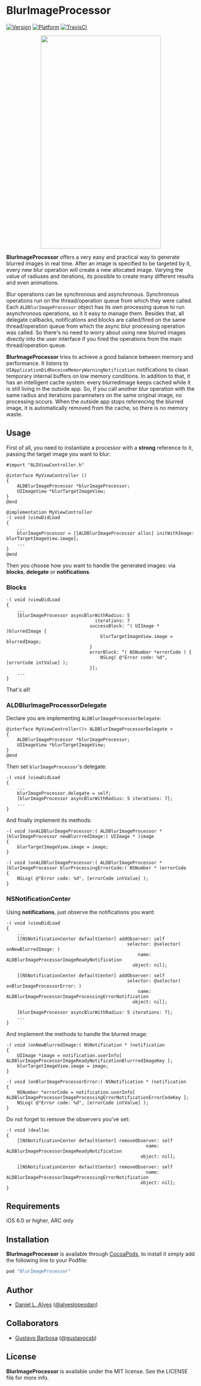 # BlurImageProcessor

[![Version](http://cocoapod-badges.herokuapp.com/v/BlurImageProcessor/badge.png)](http://cocoadocs.org/docsets/BlurImageProcessor)
[![Platform](http://cocoapod-badges.herokuapp.com/p/BlurImageProcessor/badge.png)](http://cocoadocs.org/docsets/BlurImageProcessor)
[![TravisCI](https://travis-ci.org/danielalves/BlurImageProcessor.svg?branch=master)](https://travis-ci.org/danielalves/BlurImageProcessor)

<p align="center">
    <img src="./blur-image-processor.gif" width="320" height="568"/>
</p>

**BlurImageProcessor** offers a very easy and practical way to generate blurred images in real time. After an image is specified to be targeted by it, every new blur operation will create a new allocated image. Varying the value of radiuses and iterations, its possible to create many different results and even animations.

Blur operations can be synchronous and asynchronous. Synchronous operations run on the thread/operation queue from which they were called. Each ```ALDBlurImageProcessor``` object has its own processing queue to run asynchronous operations, so it it easy to  manage them. Besides that, all delegate callbacks, notifications and blocks are called/fired on the same thread/operation queue from which the async blur processing operation was called. So there's no need to worry about using new blurred images directly into the user interface if you fired the operations from the main thread/operation queue.

**BlurImageProcessor** tries to achieve a good balance between memory and performance. It listens to ```UIApplicationDidReceiveMemoryWarningNotification``` notifications to clean temporary internal buffers on low memory conditions. In addition to that, it has an intelligent cache system: every blurredimage keeps cached while it is still living in the outside app. So, if you call another blur operation with the same radius and iterations paramneters on the same original image, no processing occurs. When the outside app stops referencing the blurred image, it is automatically removed from the cache, so there is no memory waste.

## Usage

First of all, you need to instantiate a processor with a **strong** reference to it, passing the target image you want to blur:

```objc
#import "ALDViewController.h"

@interface MyViewController ()
{
    ALDBlurImageProcessor *blurImageProcessor;
    UIImageView *blurTargetImageView;
}
@end

@implementation MyViewController
-( void )viewDidLoad
{
    ...
    blurImageProcessor = [[ALDBlurImageProcessor alloc] initWithImage: blurTargetImageView.image];
    ...
}
@end
```

Then you choose how you want to handle the generated images: via **blocks**, **delegate** or **notifications**. 

### Blocks

```objc
-( void )viewDidLoad
{
    ...
    [blurImageProcessor asyncBlurWithRadius: 5 
                                 iterations: 7
                               successBlock: ^( UIImage * )blurredImage {
                                   blurTargetImageView.image = blurredImage;
                               }
                               errorBlock: ^( NSNumber *errorCode ) {
                                   NSLog( @"Error code: %d", [errorCode intValue] );
                               }];
    ...
}
```

That's all!

### ALDBlurImageProcessorDelegate

Declare you are implementing `ALDBlurImageProcessorDelegate`:

```objc
@interface MyViewController()< ALDBlurImageProcessorDelegate >
{
    ALDBlurImageProcessor *blurImageProcessor;
    UIImageView *blurTargetImageView;
}
@end
```

Then set `blurImageProcessor`'s delegate:

```objc
-( void )viewDidLoad
{
    ...
    blurImageProcessor.delegate = self;
    [blurImageProcessor asyncBlurWithRadius: 5 iterations: 7];
    ...
}
```

And finally implement its methods:

```objc
-( void )onALDBlurImageProcessor:( ALDBlurImageProcessor * )blurImageProcessor newBlurrredImage:( UIImage * )image
{
    blurTargetImageView.image = image;
}

-( void )onALDBlurImageProcessor:( ALDBlurImageProcessor * )blurImageProcessor blurProcessingErrorCode:( NSNumber * )errorCode
{
    NSLog( @"Error code: %d", [errorCode intValue] );
}
```

### NSNotificationCenter

Using **notifications**, just observe the notifications you want:

```objc
-( void )viewDidLoad
{
    ...
    [[NSNotificationCenter defaultCenter] addObserver: self
                                             selector: @selector( onNewBlurredImage: )
                                                 name: ALDBlurImageProcessorImageReadyNotification
                                               object: nil];
    
    [[NSNotificationCenter defaultCenter] addObserver: self
                                             selector: @selector( onBlurImageProcessorError: )
                                                 name: ALDBlurImageProcessorImageProcessingErrorNotification
                                               object: nil];
                                               
    [blurImageProcessor asyncBlurWithRadius: 5 iterations: 7];
    ...
}
```

And implement the methods to handle the blurred image:

```objc
-( void )onNewBlurredImage:( NSNotification * )notification
{
    UIImage *image = notification.userInfo[ ALDBlurImageProcessorImageReadyNotificationBlurrredImageKey ];
    blurTargetImageView.image = image;
}

-( void )onBlurImageProcessorError:( NSNotification * )notification
{
    NSNumber *errorCode = notification.userInfo[ ALDBlurImageProcessorImageProcessingErrorNotificationErrorCodeKey ];
    NSLog( @"Error code: %d", [errorCode intValue] );
}
```

Do not forget to remove the observers you've set:

```objc
-( void )dealloc
{
    [[NSNotificationCenter defaultCenter] removeObserver: self
                                                    name: ALDBlurImageProcessorImageReadyNotification
                                                  object: nil];
    
    [[NSNotificationCenter defaultCenter] removeObserver: self
                                                    name: ALDBlurImageProcessorImageProcessingErrorNotification
                                                  object: nil];
}

```


## Requirements

iOS 6.0 or higher, ARC only

## Installation

**BlurImageProcessor** is available through [CocoaPods](http://cocoapods.org), to install
it simply add the following line to your Podfile:

```ruby
pod "BlurImageProcessor"
```

## Author

- [Daniel L. Alves](http://github.com/danielalves) ([@alveslopesdan](https://twitter.com/alveslopesdan))

## Collaborators

- [Gustavo Barbosa](http://github.com/barbosa) ([@gustavocsb](https://twitter.com/gustavocsb))

## License

**BlurImageProcessor** is available under the MIT license. See the LICENSE file for more info.

